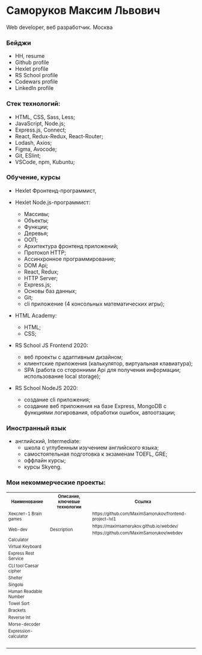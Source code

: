 # Саморуков Максим Львович
Web developer, веб разработчик.
Москва
### Бейджи
- HH, resume
- Github profile
- Hexlet profile
- RS School profile
- Codewars profile
- LinkedIn profile

### Стек технологий:
- HTML, CSS, Sass, Less;
- JavaScript, Node.js;
- Express.js, Connect;
- React, Redux-Redux, React-Router;
- Lodash, Axios;
- Figma, Avocode;
- Git, ESlint;
- VSCode, npm, Kubuntu;

### Обучение, курсы
- Hexlet Фронтенд-программист,
- Hexlet Node.js-программист:
  - Массивы;
  - Объекты;
  - Функции;
  - Деревья;
  - ООП;
  - Архитектура фронтенд приложений;
  - Протокол HTTP;
  - Ассинхронное программирование;
  - DOM Api;
  - React, Redux;
  - HTTP Server;
  - Express.js;
  - Основы баз данных;
  - Git;
  - cli приложение (4 консольных математических игры);

- HTML Academy:
  - HTML;
  - CSS;

- RS School JS Frontend 2020:
  - веб проекты с адаптивным дизайном;
  - клиентские приложения (калькулятор, виртуальная клавиатура);
  - SPA (работа со сторонними Api для получения информации; использование local storage);

- RS School NodeJS 2020:
  - создание cli приложения;
  - создание веб приложения на базе Express, MongoDB с функциями логирования, обработки ошибок, автоотзации;

### Иностранный язык
- английский, Intermediate:
  - школа с углубенным изучением английского языка;
  - самостоятельная подготовка к экзаменам TOEFL, GRE;
  - оффлайн курсы;
  - курсы Skyeng.


### Мои некоммерческие проекты:
  <table style="font-size: 80%" width="100%">
    <tr>
      <th>Наименование</th>
      <th>Описание, ключевые технологии</th>
      <th>Ссылка</th>
    </tr>
    <tr>
      <td>Хекслет-1 Brain games</td>
      <td></td>
      <td>https://github.com/MaximSamorukov/frontend-project-lvl1</td>
    </tr>
    <tr>
      <td rowspan="2">Web-dev</td>
      <td rowspan="2">Description</td>
      <td>https://maximsamorukov.github.io/webdev/</td>
    </tr>
    <tr>
      <td>https://github.com/MaximSamorukov/webdev</td>
    </tr>
    <tr>
      <td>Calculator</td>
      <td></td>
      <td></td>
    </tr>
    <tr>
      <td>Virtual Keyboard</td>
      <td></td>
      <td></td>
    </tr>
    <tr>
      <td>Express Rest Service</td>
      <td></td>
      <td></td>
    </tr>
    <tr>
      <td>CLI tool Caesar cipher</td>
      <td></td>
      <td></td>
    </tr>
    <tr>
      <td>Shelter</td>
      <td></td>
      <td></td>
    </tr>
    <tr>
      <td>Singolo</td>
      <td></td>
      <td></td>
    </tr>
    <tr>
      <td>Human Readable Number</td>
      <td></td>
      <td></td>
    </tr>
    <tr>
      <td>Towel Sort</td>
      <td></td>
      <td></td>
    </tr>
    <tr>
      <td>Brackets</td>
      <td></td>
      <td></td>
    </tr>
    <tr>
      <td>Reverse Int</td>
      <td></td>
      <td></td>
    </tr>
    <tr>
      <td>Morse-decoder</td>
      <td></td>
      <td></td>
    </tr>
    <tr>
      <td>Expression-calculator</td>
      <td></td>
      <td></td>
    </tr>
    <tr>
      <td></td>
      <td></td>
      <td></td>
    </tr>
    <tr>
      <td></td>
      <td></td>
      <td></td>
    </tr>
    <tr>
      <td></td>
      <td></td>
      <td></td>
    </tr>
    <tr>
      <td></td>
      <td></td>
      <td></td>
    </tr>
    <tr>
      <td></td>
      <td></td>
      <td></td>
    </tr>
  </table>
